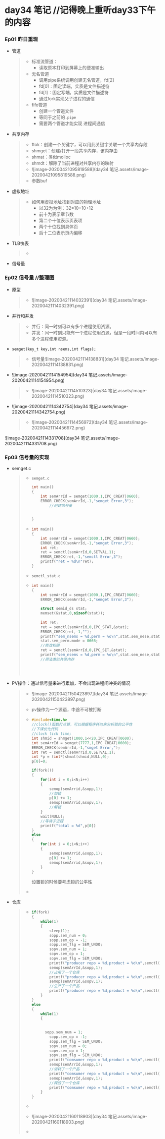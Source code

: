 # day34 笔记 //记得晚上重听day33下午的内容

### Ep01 昨日重现

- 管道

  > - 标准流管道：
  >   - 读取原本打印到屏幕上的便准输出
  > - 无名管道
  >   - 调用pipe系统调用创建无名管道，fd[2]
  >   - fd[0]：固定读端，实质是文件描述符
  >   - fd[1]：固定写端，实质是文件描述符
  >   - 通过fork实现父子进程的通信
  > - fifo管道
  >   - 创建一个管道文件
  >   - 等同于之前的`.pipe`
  >   - 需要两个管道才能实现 进程间通信

- 共享内存

  > - ftok：创建一个关键字，可以用此关键字关联一个共享内存段
  > - shmget：创建/打开一段共享内存，该内存由
  > - shmat：类似molloc
  > - shmdt：解除了当前进程对共享内存的映射
  > - ![image-20200421095819588](day34 笔记.assets/image-20200421095819588.png)
  > - 参数buf

- 虚拟地址

  > - 如何用虚拟地址找到对应的物理地址
  >   - 以32为为例：32=10+10+12
  >   - 前十为表示章节数
  >   - 第二个十位表示页表项
  >   - 两个十位找到具体页
  >   - 后十二位表示页内偏移

- TLB快表

  > - ​                                                                                                                                                                                                                   

- 信号量



### Ep02 信号量 //整理图

- 原型

  > - ![image-20200421114032391](day34 笔记.assets/image-20200421114032391.png)

- 并行和并发

  > - 并行：同一时刻可以有多个进程使用资源。
  > - 并发：同一时刻只能有一个进程使用资源，但是一段时间内可以有多个进程使用资源。

- `semget(key_t key,int nsems,int flags);`

  > - 信号量![image-20200421114138831](day34 笔记.assets/image-20200421114138831.png)

- ![image-20200421114154954](day34 笔记.assets/image-20200421114154954.png)

  > - ![image-20200421114510323](day34 笔记.assets/image-20200421114510323.png)

- ![image-20200421114342754](day34 笔记.assets/image-20200421114342754.png)

  > - ![image-20200421114456972](day34 笔记.assets/image-20200421114456972.png)

![image-20200421114331708](day34 笔记.assets/image-20200421114331708.png)

### Ep03 信号量的实现

- semget.c

  > - `semget.c`
  >
  >   ```c
  >   int main()
  >   {
  >       int semArrId = semget(1000,1,IPC_CREAT|0660);
  >       ERROR_CHECK(semArrId,-1,"semget Error,3");
  >           //创建信号量
  >           
  >    
  >   }
  >   ```
  >
  > - ```c
  >   int main()
  >   {
  >       int semArrId = semget(1000,1,IPC_CREAT|0660);
  >       ERROR_CHECK(semArrId,-1,"semget Error,3");
  >       int ret;
  >       ret = semctl(semArrId,0,SETVAL,1);
  >       ERROR_CHECK(ret,-1,"semctl Error,3");
  >       printf("ret = %d\n"ret);
  >   }
  >   ```
  >
  > - `semctl_stat.c`
  >
  > - ```c
  >   int main()
  >   {
  >       int semArrId = semget(1000,1,IPC_CREAT|0660);
  >       ERROR_CHECK(semArrId,-1,"semget Error,3");
  >       
  >       struct semid_ds stat;
  >       memset(&stat,0,sizeof(stat));
  >       
  >       int ret;
  >       ret = semctl(semArrId,0,IPC_STAT,&stat);
  >       ERROR_CHECK(ret,-1,"");
  >       printf("sem_nsems = %d,perm = %o\n",stat.sem_nese,stat.sem_perm.mode);
  >       stat.sem_perm.mode = 0666;
  >       //修改权限
  >       ret = semctl(semArrId,0,IPC_SET,&stat);
  >       printf("sem_nsems = %d,perm = %o\n",stat.sem_nese,stat.sem_perm.mode);
  >       //用法类似共享内存
  >       
  >           
  >           
  >   ```

- PV操作：通过信号量来进行累加，不会出现进程间冲突的情况

  > - ![image-20200421150423897](day34 笔记.assets/image-20200421150423897.png)
  >
  > - pv操作为一个源语，中途不可被打断
  >
  > - ```c
  >   #include<time.h>
  >   //clock()函数打点算，可以根据程序耗时来分析锁的公平性
  >   //下课优化代码 
  >   //clock tick time;
  >   int shmid = shmget(1000,1<<20,IPC_CREAT|0600);
  >   int semArrId = semget(7777,1,IPC_CREAT|0600);
  >   ERROR_CHECK(semArrId,-1,"smget Error,");
  >   int ret = semctl(semArrId,0,SETVAL,1);
  >   int *p = (int*)shmat(shmid,NULL,0);
  >   p[0]=0;
  >   
  >   if(fork())
  >   {
  >       for(int i = 0;i<N;i++)
  >       {
  >           semop(semArrid,&sopp,1);
  >           //加锁
  >           p[0] += 1;
  >           semop(semArrid,&sopv,1);
  >           //解锁
  >       }
  >       wait(NULL);
  >       //等待子进程
  >       printf("total = %d",p[0])
  >   }
  >   else
  >   {    
  >       for(int i = 0;i<N;i++)
  >       {
  >           semop(semArrid,&sopp,1);
  >           p[0] += 1;
  >           semop(semArrid,&sopv,1);
  >       }
  >   }
  >   ```
  >
  >   设置锁的时候要考虑锁的公平性
  >
  > - 

- 仓库

  > - ```c
  >   if(fork)
  >   {
  >       while(1)
  >       {
  >           sleep(1);
  >           sopp.sem_num = 0;
  >           sopp.sem_op = -1;
  >           sopp.sem_flg = SEM_UNDO;
  >           sopv.sem_num = 1;
  >           sopv.sem_op = 1;
  >           sopv.sem_flg = SEM_UNDO;
  >           printf("producer repo = %d,product = %d\n",semctl(semArrId,0,GETVAl),semctl(semArrId,1,GETVAl));
  >           semop(semArrId,&sopp,1);
  >           //占用了一个仓库
  >           printf("producer repo = %d,product = %d\n",semctl(semArrId,0,GETVAl),semctl(semArrId,1,GETVAl));
  >           semop(semArrId,&sopv,1);
  >           //生产了一个产品
  >           printf("producer repo = %d,product = %d\n",semctl(semArrId,0,GETVAl),semctl(semArrId,1,GETVAl));
  >       }
  >   }
  >   else
  >   {
  >       while(1)
  >       {
  >           
  >       
  >       	sopp.sem_num = 1;
  >           sopp.sem_op = -1;
  >           sopp.sem_flg = SEM_UNDO;
  >           sopv.sem_num = 0;
  >           sopv.sem_op = 1;
  >           sopv.sem_flg = SEM_UNDO;
  >           printf("comsumer repo = %d,product = %d\n",semctl(semArrId,0,GETVAl),semctl(semArrId,1,GETVAl));
  >           semop(semArrId,&sopp,1);
  >           //消耗了一个产品
  >           printf("comsumer repo = %d,product = %d\n",semctl(semArrId,0,GETVAl),semctl(semArrId,1,GETVAl));
  >           semop(semArrId,&sopv,1);
  >           //释放了一个仓库  
  >           printf("comsumer repo = %d,product = %d\n",semctl(semArrId,0,GETVAl),semctl(semArrId,1,GETVAl));
  >       }
  >   }
  >   ```
  >
  > - 
  >
  > - ![image-20200421160118903](day34 笔记.assets/image-20200421160118903.png)
  >
  > - 